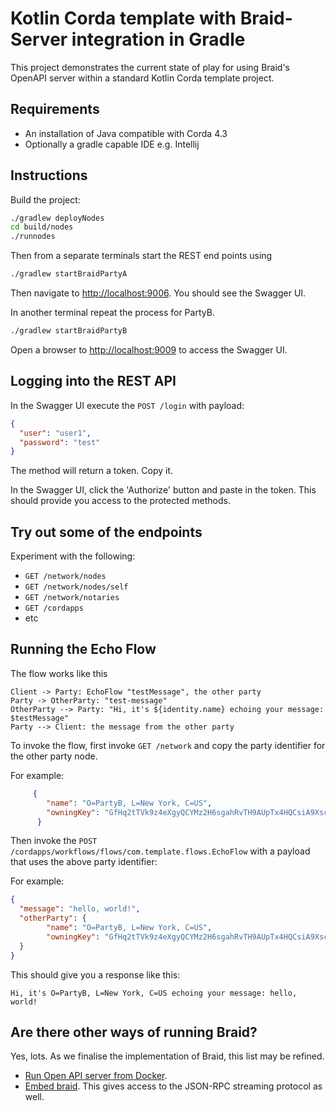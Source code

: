 # Kotlin Corda template with Braid-Server integration in Gradle

This project demonstrates the current state of play for using Braid's 
OpenAPI server within a standard Kotlin Corda template project.

## Requirements

* An installation of Java compatible with Corda 4.3
* Optionally a gradle capable IDE e.g. Intellij

## Instructions

Build the project:

```bash
./gradlew deployNodes
cd build/nodes
./runnodes
```

Then from a separate terminals start the REST end points using

```bash
./gradlew startBraidPartyA
```

Then navigate to [http://localhost:9006](http://localhost:9006).
You should see the Swagger UI. 

In another terminal repeat the process for PartyB.  
```bash
./gradlew startBraidPartyB
```

Open a browser to [http://localhost:9009](http://localhost:9009) to access the Swagger UI.

## Logging into the REST API

In the Swagger UI execute the `POST /login` with payload:

```json
{
  "user": "user1",
  "password": "test"
}
```

The method will return a token. Copy it.

In the Swagger UI, click the 'Authorize' button and paste in the token. This should provide 
you access to the protected methods.

## Try out some of the endpoints

Experiment with the following:

* `GET /network/nodes`
* `GET /network/nodes/self`
* `GET /network/notaries`
* `GET /cordapps`
* etc

## Running the Echo Flow

The flow works like this

```plantuml 
Client -> Party: EchoFlow "testMessage", the other party
Party -> OtherParty: "test-message"
OtherParty --> Party: "Hi, it's ${identity.name} echoing your message: $testMessage"
Party --> Client: the message from the other party
```

To invoke the flow, first invoke `GET /network` and copy the party identifier for the other party node.

For example:
```json
     {
        "name": "O=PartyB, L=New York, C=US",
        "owningKey": "GfHq2tTVk9z4eXgyQCYMz2H6sgahRvTH9AUpTx4HQCsiA9XscXaecKZSnP9C"
      }
```

Then invoke the `POST /cordapps/workflows/flows/com.template.flows.EchoFlow` with a payload that uses the above party identifier: 

For example:

```json
{
  "message": "hello, world!",
  "otherParty": {
        "name": "O=PartyB, L=New York, C=US",
        "owningKey": "GfHq2tTVk9z4eXgyQCYMz2H6sgahRvTH9AUpTx4HQCsiA9XscXaecKZSnP9C"
  }
}
```

This should give you a response like this:

```
Hi, it's O=PartyB, L=New York, C=US echoing your message: hello, world!
```

## Are there other ways of running Braid?

Yes, lots. As we finalise the implementation of Braid, this list may be refined. 

* [Run Open API server from Docker](https://gitlab.com/bluebank/braid/tree/master/braid-server#running-using-docker).
* [Embed braid](https://gitlab.com/bluebank/braid/blob/master/braid-corda/README.md). This gives access to the JSON-RPC streaming protocol as well. 